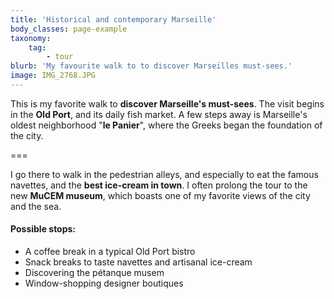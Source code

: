 ```yaml
---
title: 'Historical and contemporary Marseille'
body_classes: page-example
taxonomy:
    tag:
        - tour
blurb: 'My favourite walk to to discover Marseilles must-sees.'
image: IMG_2768.JPG
---
```


This is my favorite walk to **discover Marseille's must-sees**. The visit begins in the **Old Port**, and its daily fish market. A few steps away is Marseille's oldest neighborhood "**le Panier**", where the Greeks began the foundation of the city.  

===

I go there to walk in the pedestrian alleys, and especially to eat the famous navettes, and the **best ice-cream in town**. I often prolong the tour to the new **MuCEM museum**, which boasts one of my favorite views of the city and the sea.

#### Possible stops:

* A coffee break in a typical Old Port bistro
* Snack breaks to taste navettes and artisanal ice-cream
* Discovering the pétanque musem
* Window-shopping designer boutiques